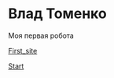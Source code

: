 

# Влад Томенко
Моя первая робота

[First_site](https://VladTomenko.github.io/first_site/ "my profile")

[Start](https://VladTomenko.github.io/Start/app/ "my profile")
